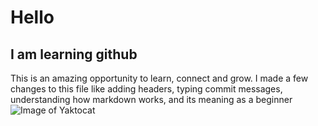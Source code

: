 # Hello #
## I am learning github ##
This is an amazing opportunity to learn, connect and grow. I made a few changes to this file like adding headers, typing commit messages, understanding how markdown works, and its meaning as a beginner
![Image of Yaktocat](https://img.freepik.com/free-vector/laptop-with-program-code-isometric-icon-software-development-programming-applications-dark-neon_39422-971.jpg?semt=ais_hybrid&w=740)
